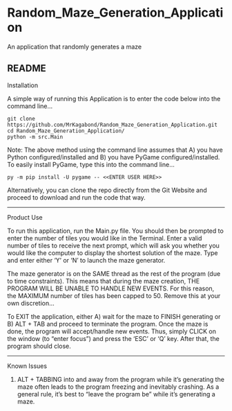 # Random_Maze_Generation_Application
An application that randomly generates a maze

README
---------------------------------------------------------------------------------------------------------------------------------------------------------------------------------

Installation

  A simple way of running this Application is to enter the code below into the command line… 

    git clone https://github.com/MrKagabond/Random_Maze_Generation_Application.git
    cd Random_Maze_Generation_Application/
    python -m src.Main

  Note: The above method using the command line assumes that A) you have Python configured/installed and B) you have PyGame configured/installed. To easily install PyGame, type         this into the command line…
    
    py -m pip install -U pygame -- <<ENTER USER HERE>>

  Alternatively, you can clone the repo directly from the Git Website and proceed to download and run the code that way. 
  
  
--------------------------------------------------------------------------------------------------------------------------------------------------------------------------------- 
Product Use

  To run this application, run the Main.py file. You should then be prompted to enter the number of tiles you would like in the Terminal. Enter a valid number of tiles to receive  the next prompt, which will ask you whether you would like the computer to display the shortest solution of the maze.  Type and enter either ‘Y’ or ‘N’ to launch the maze generator.
  
  The maze generator is on the SAME thread as the rest of the program (due to time constraints). This means that during the maze creation, THE PROGRAM WILL BE UNABLE TO HANDLE NEW EVENTS. For this reason, the MAXIMUM number of tiles has been capped to 50. Remove this at your own discretion…

  To EXIT the application, either A) wait for the maze to FINISH generating or B) ALT + TAB and proceed to terminate the program. Once the maze is done, the program will accept/handle new events. Thus, simply CLICK on the window (to “enter focus”) and press the ‘ESC’ or ‘Q’ key. After that, the program should close. 


---------------------------------------------------------------------------------------------------------------------------------------------------------------------------------
Known Issues

1) ALT + TABBING into and away from the program while it’s generating the maze often leads to the program freezing and inevitably crashing. As a general rule, it’s best to “leave the program be” while it’s generating a maze.
